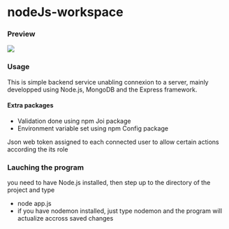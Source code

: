 # nodeJs-workspace
### Preview
![](images/NodeJs.gif)

### Usage
This is simple backend service unabling connexion to a server, mainly developped using Node.js, MongoDB and the Express framework.
#### Extra packages
- Validation done using npm Joi package
- Environment variable set using npm Config package

Json web token assigned to each connected user to allow certain actions according the its role
### Lauching the program
you need to have Node.js installed, then step up to the directory of the project and type

- node app.js
- if you have nodemon installed, just type nodemon and the program will actualize accross saved changes